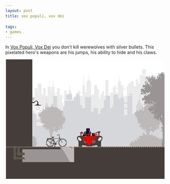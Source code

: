 ```yaml
---
layout: post
title: vox populi, vox dei

tags:
- games
---
```

In [Vox Populi, Vox Dei](http://www.kongregate.com/games/weremsoft/vox-populi-vox-dei-a-werewolf-thriller) you don't kill werewolves with silver bullets. This pixelated hero's weapons are his jumps, his ability to hide and his claws.

<div style="text-align:center">
    <a href='http://www.kongregate.com/games/weremsoft/vox-populi-vox-dei-a-werewolf-thriller'><img src="uploads/game_voxpopuli.png" alt="throwing a warewolve into a car kills him too :D"/></a>
</div>
